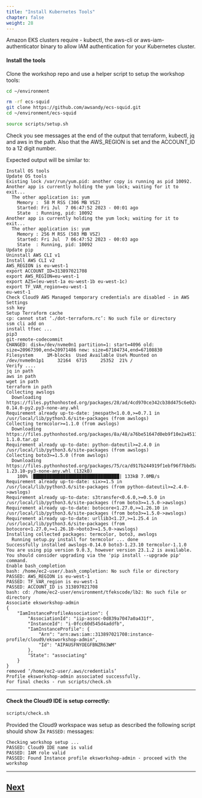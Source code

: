 ```yaml
---
title: "Install Kubernetes Tools"
chapter: false
weight: 28
---
```


Amazon EKS clusters require - kubectl, the aws-cli or aws-iam-authenticator
binary to allow IAM authentication for your Kubernetes cluster.



#### Install the tools

Clone the workshop repo and use a helper script to setup the workshop tools: 

```bash
cd ~/environment
```

```bash
rm -rf ecs-squid
git clone https://github.com/awsandy/ecs-squid.git
cd ~/environment/ecs-squid
```

```bash
source scripts/setup.sh
```


Check you see messages at the end of the output that terraform, kubectl, jq and aws in the path. Also that the AWS_REGION is set and the ACCOUNT_ID to a 12 digit number.


Expected output will be similar to:

```
Install OS tools
Update OS tools
Existing lock /var/run/yum.pid: another copy is running as pid 10092.
Another app is currently holding the yum lock; waiting for it to exit...
  The other application is: yum
    Memory :  58 M RSS (306 MB VSZ)
    Started: Fri Jul  7 06:47:52 2023 - 00:01 ago
    State  : Running, pid: 10092
Another app is currently holding the yum lock; waiting for it to exit...
  The other application is: yum
    Memory : 256 M RSS (503 MB VSZ)
    Started: Fri Jul  7 06:47:52 2023 - 00:03 ago
    State  : Running, pid: 10092
Update pip
Uninstall AWS CLI v1
Install AWS CLI v2
AWS_REGION is eu-west-1
export ACCOUNT_ID=313897021708
export AWS_REGION=eu-west-1
export AZS=(eu-west-1a eu-west-1b eu-west-1c)
export TF_VAR_region=eu-west-1
eu-west-1
Check Cloud9 AWS Managed temporary credentials are disabled - in AWS Settings
ssh key
Setup Terraform cache
cp: cannot stat ‘./dot-terraform.rc’: No such file or directory
ssm cli add on
install tfsec ...
pip3
git-remote-codecommit
CHANGED: disk=/dev/nvme0n1 partition=1: start=4096 old: size=20967390,end=20971486 new: size=67104734,end=67108830
Filesystem     1M-blocks  Used Available Use% Mounted on
/dev/nvme0n1p1     32164  6715     25352  21% /
Verify ....
jq in path
aws in path
wget in path
terraform in path
Collecting awslogs
  Downloading https://files.pythonhosted.org/packages/28/ad/4cd970ce342cb38d475c6e02c09a241ffb35f77c0539549bb08a0852262d/awslogs-0.14.0-py2.py3-none-any.whl
Requirement already up-to-date: jmespath<1.0.0,>=0.7.1 in /usr/local/lib/python3.6/site-packages (from awslogs)
Collecting termcolor>=1.1.0 (from awslogs)
  Downloading https://files.pythonhosted.org/packages/8a/48/a76be51647d0eb9f10e2a4511bf3ffb8cc1e6b14e9e4fab46173aa79f981/termcolor-1.1.0.tar.gz
Requirement already up-to-date: python-dateutil>=2.4.0 in /usr/local/lib/python3.6/site-packages (from awslogs)
Collecting boto3>=1.5.0 (from awslogs)
  Downloading https://files.pythonhosted.org/packages/75/ca/d917b244919f1ebf96f7bbd5a00e4641f7e9191b0d070258f5dc10f5eaad/boto3-1.23.10-py3-none-any.whl (132kB)
    100% |████████████████████████████████| 133kB 7.0MB/s 
Requirement already up-to-date: six>=1.5 in /usr/local/lib/python3.6/site-packages (from python-dateutil>=2.4.0->awslogs)
Requirement already up-to-date: s3transfer<0.6.0,>=0.5.0 in /usr/local/lib/python3.6/site-packages (from boto3>=1.5.0->awslogs)
Requirement already up-to-date: botocore<1.27.0,>=1.26.10 in /usr/local/lib/python3.6/site-packages (from boto3>=1.5.0->awslogs)
Requirement already up-to-date: urllib3<1.27,>=1.25.4 in /usr/local/lib/python3.6/site-packages (from botocore<1.27.0,>=1.26.10->boto3>=1.5.0->awslogs)
Installing collected packages: termcolor, boto3, awslogs
  Running setup.py install for termcolor ... done
Successfully installed awslogs-0.14.0 boto3-1.23.10 termcolor-1.1.0
You are using pip version 9.0.3, however version 23.1.2 is available.
You should consider upgrading via the 'pip install --upgrade pip' command.
Enable bash_completion
bash: /home/ec2-user/.bash_completion: No such file or directory
PASSED: AWS_REGION is eu-west-1
PASSED: TF_VAR_region is eu-west-1
PASSED: ACCOUNT_ID is 313897021708
bash: cd: /home/ec2-user/environment/tfekscode/lb2: No such file or directory
Associate eksworkshop-admin
{
    "IamInstanceProfileAssociation": {
        "AssociationId": "iip-assoc-0d839a7047a0a431f",
        "InstanceId": "i-0fcc60d545d4addfb",
        "IamInstanceProfile": {
            "Arn": "arn:aws:iam::313897021708:instance-profile/cloud9/eksworkshop-admin",
            "Id": "AIPAUSFNYOEGFBNZR63WM"
        },
        "State": "associating"
    }
}
removed ‘/home/ec2-user/.aws/credentials’
Profile eksworkshop-admin associated successfully.
For final checks - run scripts/check.sh
```


---

#### Check the Cloud9 IDE is setup correctly:

```bash
scripts/check.sh
```

Provided the Cloud9 workspace was setup as described the following script should show 3x `PASSED:` messages:

```
Checking workshop setup ...
PASSED: Cloud9 IDE name is valid 
PASSED: IAM role valid
PASSED: Found Instance profile eksworkshop-admin - proceed with the workshop
```

----

## [Next](./workspaceiam.md)



